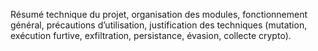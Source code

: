Résumé technique du projet, organisation des modules, fonctionnement général, précautions d’utilisation, justification des techniques (mutation, exécution furtive, exfiltration, persistance, évasion, collecte crypto).